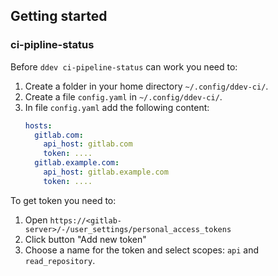 ## Getting started

### ci-pipline-status

Before `ddev ci-pipeline-status` can work you need to:
1. Create a folder in your home directory `~/.config/ddev-ci/`.
2. Create a file `config.yaml` in `~/.config/ddev-ci/`.
3. In file `config.yaml` add the following content:
    ```yaml
    hosts:
      gitlab.com:
        api_host: gitlab.com
        token: ....
      gitlab.example.com:
        api_host: gitlab.example.com
        token: ....

    ```

To get token you need to:
1. Open `https://<gitlab-server>/-/user_settings/personal_access_tokens`
2. Click button "Add new token"
3. Choose a name for the token and select scopes: `api` and `read_repository`.
